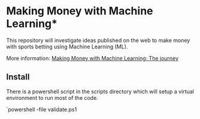 # Making Money with Machine Learning*

This repository will investigate ideas published on the web to make money with sports betting using Machine Learning (ML). 

More information: [Making Money with Machine Learning: The journey](https://gearlux.github.io/MakingMoneyML/)

## Install

There is a powershell script in the scripts directory which will setup a virtual environment to run most of the code.

`powershell -file validate.ps1 
